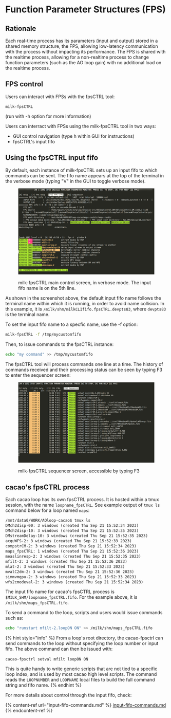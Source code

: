 # Function Parameter Structures (FPS)

## Rationale

Each real-time process has its parameters (input and output) stored in a shared memory structure, the FPS, allowing low-latency communication with the process without impacting its performance. The FPS is shared with the realtime process, allowing for a non-realtime process to change function parameters (such as the AO loop gain) with no additional load on the realtime process.

## FPS control

Users can interact with FPSs with the fpsCTRL tool:

```
milk-fpsCTRL
```

(run with -h option for more information)



Users can interract with FPSs using the milk-fpsCTRL tool in two ways:

* GUI control navigation (type h within GUI for instructions)
* fpsCTRL's input fifo

## Using the fpsCTRL input fifo

By default, each instance of milk-fpsCTRL sets up an input fifo to which commands can be sent. The fifo name appears at the top of the terminal in the verbose mode (typing "V" in the GUI to toggle verbose mode).&#x20;

<figure><img src="../../.gitbook/assets/fpsCTRL-maincontrol.png" alt=""><figcaption><p>milk-fpsCTRL main control screen, in verbose mode. The input fifo name is on the 5th line.</p></figcaption></figure>

As shown in the screenshot above, the default input fifo name follows the terminal name within which it is running, in order to avoid name collision. In this example, it is `/milk/shm/milkCLIfifo.fpsCTRL.devpts83`, where `devpts83` is the terminal name.

To set the input fifo name to a specfic name, use the -f option:

```bash
milk-fpsCTRL -f /tmp/mycustomfifo
```

Then, to issue commands to the fpsCTRL instance:

```bash
echo "my command" >> /tmp/mycustomfifo
```

The fpsCTRL tool will process commands one line at a time. The history of commands received and their processing status can be seen by typing F3 to enter the sequencer screen:

<figure><img src="../../.gitbook/assets/fpsCTRL_sequencer.png" alt=""><figcaption><p>milk-fpsCTRL sequencer screen, accessible by typing F3</p></figcaption></figure>

## cacao's fpsCTRL process

Each cacao loop has its own fpsCTRL process. It is hosted within a tmux session, with the name `loopname_fpsCTRL`. See example output of `tmux ls` command below for a loop named `maps`:

```
/mnt/data0/WORK/AOloop-cacao$ tmux ls
DMch2disp-00: 3 windows (created Thu Sep 21 15:52:34 2023)
DMch2disp-10: 3 windows (created Thu Sep 21 15:52:35 2023)
DMstreamDelay-10: 3 windows (created Thu Sep 21 15:52:35 2023)
acquWFS-2: 3 windows (created Thu Sep 21 15:52:33 2023)
compstrCM-2: 3 windows (created Thu Sep 21 15:52:34 2023)
maps_fpsCTRL: 1 windows (created Thu Sep 21 15:52:36 2023)
measlinresp-2: 3 windows (created Thu Sep 21 15:52:35 2023)
mfilt-2: 3 windows (created Thu Sep 21 15:52:36 2023)
mlat-2: 3 windows (created Thu Sep 21 15:52:33 2023)
mvalC2dm-2: 3 windows (created Thu Sep 21 15:52:36 2023)
simmvmgpu-2: 3 windows (created Thu Sep 21 15:52:33 2023)
wfs2cmodeval-2: 3 windows (created Thu Sep 21 15:52:34 2023)

```

The input fifo name for cacao's fpsCTRL process is `$MILK_SHM/loopname_fpsCTRL.fifo`. For the example above, it is `/milk/shm/maps_fpsCTRL.fifo`.

To send a command to the loop, scripts and users would issue commands such as:

```bash
echo "runstart mfilt-2.loopON ON" >> /milk/shm/maps_fpsCTRL.fifo
```

{% hint style="info" %}
From a loop's root directory, the cacao-fpsctrl can send commands to the loop without specifying the loop number or input fifo. The above command can then be issued with:

`cacao-fpsctrl setval mfilt loopON ON`

This is quite handy to write generic scripts that are not tied to a specific loop index, and is used by most cacao high level scripts. The command reads the `LOOPNUMBER` and `LOOPNAME` local files to build the full command string and fifo name.
{% endhint %}



For more details about control through the input fifo, check:

{% content-ref url="input-fifo-commands.md" %}
[input-fifo-commands.md](input-fifo-commands.md)
{% endcontent-ref %}

